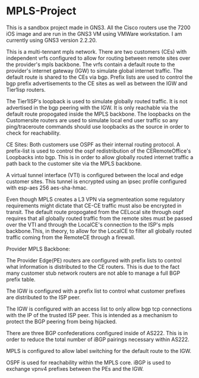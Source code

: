 # MPLS-Project
This is a sandbox project made in GNS3. All the Cisco routers use the 7200 iOS image and are run in the GNS3 VM using VMWare workstation. 
I am currently using GNS3 version 2.2.20.

This is a multi-tennant mpls network. There are two customers (CEs) with independent vrfs configured to allow for routing between remote sites over the provider's mpls backbone. The vrfs contain a default route to the provider's internet gateway (IGW) to simulate global internet traffic. The default route is shared to the CEs via bgp. Prefix lists are used to control the bgp prefix advertisements to the CE sites as well as between the IGW and Tier1isp routers.

The Tier1ISP's loopback is used to simulate globally routed traffic. It is not advertised in the bgp peering with the IGW. It is only reachable via the default route propogated inside the MPLS backbone. The loopbacks on the Customersite routers are used to simulate local end user traffic so any ping/traceroute commands should use loopbacks as the source in order to check for reachability. 



CE Sites:
Both customers use OSPF as their internal routing protocol. A prefix-list is used to control the ospf redistribution of the CERemoteOffice's Loopbacks into bgp. This is in order
to allow globally routed internet traffic a path back to the customer site via the MPLS backbone.

A virtual tunnel interface (VTI) is configured between the local and edge customer sites. This tunnel is encrypted using an ipsec profile configured with esp-aes 256 aes-sha-hmac. 

Even though MPLS creates a L3 VPN via segmenteation some regulatory requirements might dictate that CE-CE traffic must also be encrypted in transit. 
The default route propogated from the CELocal site through ospf requires that all globally routed traffic from the remote sites must be passed over the VTI and through the LocalCE's connection to the ISP's mpls backbone.This, in theory, to allow for the LocalCE to filter all globally routed traffic coming from the RemoteCE through a firewall.



Provider MPLS Backbone:

The Provider Edge(PE) routers are configured with prefix lists to control what information is distributed to the CE routers. This is due to the fact many customer stub network routers are not able to manage a full BGP prefix table. 

The IGW is configured with a prefix list to control what customer prefixes are distributed to the ISP peer. 

The IGW is configured with an access list to only allow bgp tcp connections with the IP of the trusted ISP peer. This is intended as a mechanism to protect the BGP peering from 
being hijacked.

There are three BGP confederations configured inside of AS222. This is in order to reduce the total number of iBGP pairings necessary within AS222. 

MPLS is configured to allow label switching for the default route to the IGW. 

OSPF is used for reachability within the MPLS core. iBGP is used to exchange vpnv4 prefixes between the PEs and the IGW. 




